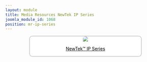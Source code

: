 ```yaml
---
layout: module
title: Media Resources NewTek IP Series
joomla_module_id: 1068
position: mr-ip-series
---
```

<div align="center" style="margin-bottom: 20px;"><a href="/news-events/newsroom/media/ip-series-media-resources.html">
<div align="center" style="max-width: 350px; border-style: solid; border-width: 2px; border-color: #cccccc; border-radius: 10px; background-color: #ffffff;"><img src="{{"images/media-resources/img/NT-IP-Series-thumbnail.jpg" | cdn }}" style="border-radius: 10px 10px 0px 0px;" class="img-responsive" />
<p style="line-height: 1.3em; color: #000000;">NewTek™ IP Series</p>
</div>
</a>
</div>
